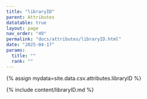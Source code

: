 ```yaml
---
title: "libraryID"
parent: Attributes
datatable: true
layout: page
nav_order: "49"
permalink: "docs/attributes/libraryID.html"
date: "2025-04-17"
params:
  title: ""
  rank: ""
---
```

{% assign mydata=site.data.csv.attributes.libraryID %} 

{% include content/libraryID.md %}
